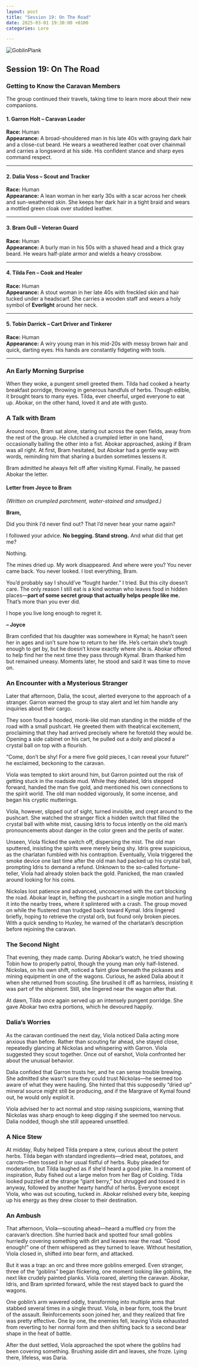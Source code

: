```yaml
---
layout: post  
title: "Session 19: On The Road"  
date: 2025-03-01 19:30:00 +0100  
categories: Lore  

---
```


![GoblinPlank](https://github.com/user-attachments/assets/c8b8cb70-856b-465a-8502-37ac79fa9122)

## **Session 19: On The Road**

### **Getting to Know the Caravan Members**

The group continued their travels, taking time to learn more about their new companions.

#### **1. Garron Holt – Caravan Leader**  
**Race:** Human  
**Appearance:** A broad-shouldered man in his late 40s with graying dark hair and a close-cut beard. He wears a weathered leather coat over chainmail and carries a longsword at his side. His confident stance and sharp eyes command respect.

---

#### **2. Dalia Voss – Scout and Tracker**  
**Race:** Human  
**Appearance:** A lean woman in her early 30s with a scar across her cheek and sun-weathered skin. She keeps her dark hair in a tight braid and wears a mottled green cloak over studded leather.

---

#### **3. Bram Gull – Veteran Guard**  
**Race:** Human  
**Appearance:** A burly man in his 50s with a shaved head and a thick gray beard. He wears half-plate armor and wields a heavy crossbow.

---

#### **4. Tilda Fen – Cook and Healer**  
**Race:** Human  
**Appearance:** A stout woman in her late 40s with freckled skin and hair tucked under a headscarf. She carries a wooden staff and wears a holy symbol of **Everlight** around her neck.

---

#### **5. Tobin Darrick – Cart Driver and Tinkerer**  
**Race:** Human  
**Appearance:** A wiry young man in his mid-20s with messy brown hair and quick, darting eyes. His hands are constantly fidgeting with tools.

---

### **An Early Morning Surprise**

When they woke, a pungent smell greeted them. Tilda had cooked a hearty breakfast porridge, throwing in generous handfuls of herbs. Though edible, it brought tears to many eyes. Tilda, ever cheerful, urged everyone to eat up. Abokar, on the other hand, loved it and ate with gusto.

### **A Talk with Bram**

Around noon, Bram sat alone, staring out across the open fields, away from the rest of the group. He clutched a crumpled letter in one hand, occasionally balling the other into a fist. Abokar approached, asking if Bram was all right. At first, Bram hesitated, but Abokar had a gentle way with words, reminding him that sharing a burden sometimes lessens it.

Bram admitted he always felt off after visiting Kymal. Finally, he passed Abokar the letter.

#### **Letter from Joyce to Bram**  
*(Written on crumpled parchment, water-stained and smudged.)*

**Bram,**  

Did you think I’d never find out? That I’d never hear your name again?  

I followed your advice. **No begging. Stand strong.** And what did that get me?  

Nothing.  

The mines dried up. My work disappeared. And where were you? You never came back. You never looked. I lost everything, Bram.  

You’d probably say I should’ve “fought harder.” I tried. But this city doesn’t care. The only reason I still eat is a kind woman who leaves food in hidden places—**part of some secret group that actually helps people like me.** That’s more than you ever did.  

I hope you live long enough to regret it.  

**– Joyce**  

Bram confided that his daughter was somewhere in Kymal; he hasn’t seen her in ages and isn’t sure how to return to her life. He’s certain she’s tough enough to get by, but he doesn’t know exactly where she is. Abokar offered to help find her the next time they pass through Kymal. Bram thanked him but remained uneasy. Moments later, he stood and said it was time to move on.

### **An Encounter with a Mysterious Stranger**

Later that afternoon, Dalia, the scout, alerted everyone to the approach of a stranger. Garron warned the group to stay alert and let him handle any inquiries about their cargo.

They soon found a hooded, monk-like old man standing in the middle of the road with a small pushcart. He greeted them with theatrical excitement, proclaiming that they had arrived precisely where he foretold they would be. Opening a side cabinet on his cart, he pulled out a doily and placed a crystal ball on top with a flourish.

“Come, don’t be shy! For a mere five gold pieces, I can reveal your future!” he exclaimed, beckoning to the caravan.

Viola was tempted to skirt around him, but Garron pointed out the risk of getting stuck in the roadside mud. While they debated, Idris stepped forward, handed the man five gold, and mentioned his own connections to the spirit world. The old man nodded vigorously, lit some incense, and began his cryptic mutterings.

Viola, however, slipped out of sight, turned invisible, and crept around to the pushcart. She watched the stranger flick a hidden switch that filled the crystal ball with white mist, causing Idris to focus intently on the old man’s pronouncements about danger in the color green and the perils of water.

Unseen, Viola flicked the switch off, dispersing the mist. The old man sputtered, insisting the spirits were merely being shy. Idris grew suspicious, as the charlatan fumbled with his contraption. Eventually, Viola triggered the smoke device one last time after the old man had packed up his crystal ball, prompting Idris to demand a refund. Unknown to the so-called fortune-teller, Viola had already stolen back the gold. Panicked, the man crawled around looking for his coins.

Nickolas lost patience and advanced, unconcerned with the cart blocking the road. Abokar leapt in, hefting the pushcart in a single motion and hurling it into the nearby trees, where it splintered with a crash. The group moved on while the flustered man trudged back toward Kymal. Idris lingered briefly, hoping to retrieve the crystal orb, but found only broken pieces. With a quick sending to Huxley, he warned of the charlatan’s description before rejoining the caravan.

### **The Second Night**

That evening, they made camp. During Abokar’s watch, he tried showing Tobin how to properly patrol, though the young man only half-listened. Nickolas, on his own shift, noticed a faint glow beneath the pickaxes and mining equipment in one of the wagons. Curious, he asked Dalia about it when she returned from scouting. She brushed it off as harmless, insisting it was part of the shipment. Still, she lingered near the wagon after that.

At dawn, Tilda once again served up an intensely pungent porridge. She gave Abokar two extra portions, which he devoured happily.

### **Dalia’s Worries**

As the caravan continued the next day, Viola noticed Dalia acting more anxious than before. Rather than scouting far ahead, she stayed close, repeatedly glancing at Nickolas and whispering with Garron. Viola suggested they scout together. Once out of earshot, Viola confronted her about the unusual behavior.

Dalia confided that Garron trusts her, and he can sense trouble brewing. She admitted she wasn’t sure they could trust Nickolas—he seemed too aware of what they were hauling. She hinted that this supposedly “dried up” mineral source might still be producing, and if the Margrave of Kymal found out, he would only exploit it.

Viola advised her to act normal and stop raising suspicions, warning that Nickolas was sharp enough to keep digging if she seemed too nervous. Dalia nodded, though she still appeared unsettled.

### **A Nice Stew**

At midday, Ruby helped Tilda prepare a stew, curious about the potent herbs. Tilda began with standard ingredients—dried meat, potatoes, and carrots—then tossed in her usual fistful of herbs. Ruby pleaded for moderation, but Tilda laughed as if she’d heard a good joke. In a moment of inspiration, Ruby fished out a large melon from her Bag of Colding. Tilda looked puzzled at the strange “giant berry,” but shrugged and tossed it in anyway, followed by another hearty handful of herbs. Everyone except Viola, who was out scouting, tucked in. Abokar relished every bite, keeping up his energy as they drew closer to their destination.

### **An Ambush**

That afternoon, Viola—scouting ahead—heard a muffled cry from the caravan’s direction. She hurried back and spotted four small goblins hurriedly covering something with dirt and leaves near the road. “Good enough!” one of them whispered as they turned to leave. Without hesitation, Viola closed in, shifted into bear form, and attacked.

But it was a trap: an orc and three more goblins emerged. Even stranger, three of the “goblins” began flickering, one moment looking like goblins, the next like crudely painted planks. Viola roared, alerting the caravan. Abokar, Idris, and Bram sprinted forward, while the rest stayed back to guard the wagons.

One goblin’s arm wavered oddly, transforming into multiple arms that stabbed several times in a single thrust. Viola, in bear form, took the brunt of the assault. Reinforcements soon joined her, and they realized that fire was pretty effective. One by one, the enemies fell, leaving Viola exhausted from reverting to her normal form and then shifting back to a second bear shape in the heat of battle.

After the dust settled, Viola approached the spot where the goblins had been covering something. Brushing aside dirt and leaves, she froze. Lying there, lifeless, was Daria.

